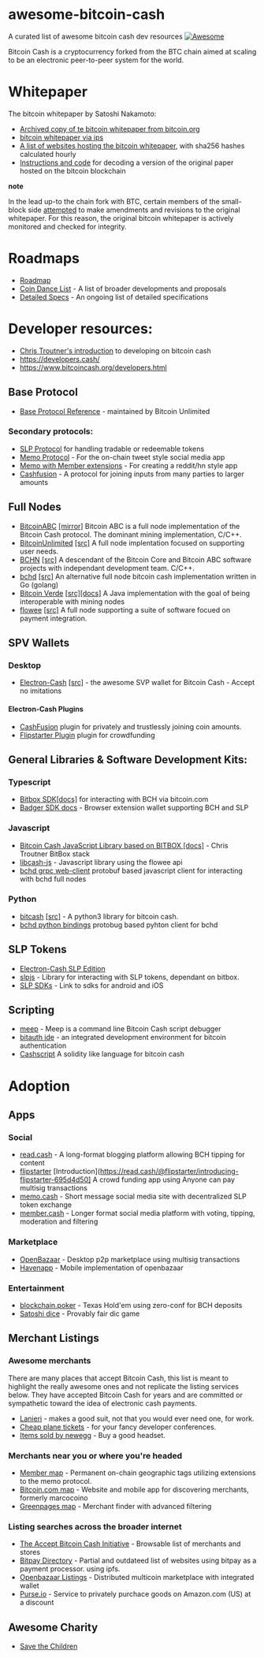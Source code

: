# awesome-bitcoin-cash
A curated list of awesome bitcoin cash dev resources [![Awesome](https://awesome.re/badge.svg)](https://awesome.re)

Bitcoin Cash is a cryptocurrency forked from the BTC chain aimed at scaling to be an electronic peer-to-peer system for the world. 

# Whitepaper

The bitcoin whitepaper by Satoshi Nakamoto:

- [Archived copy of te bitcoin whitepaper from bitcoin.org](http://web.archive.org/web/20100704213649if_/http://www.bitcoin.org:80/bitcoin.pdf)
- [bitcoin whitepaper via ips](https://gateway.ipfs.io/ipfs/QmRA3NWM82ZGynMbYzAgYTSXCVM14Wx1RZ8fKP42G6gjgj)
- [A list of websites hosting the bitcoin whitepaper](https://blockchair.com/bitcoin/whitepaper), with sha256 hashes calculated hourly
- [Instructions and code](https://bitcoin.stackexchange.com/questions/35959/how-is-the-whitepaper-decoded-from-the-blockchain-tx-with-1000x-m-of-n-multisi) for decoding a version of the original paper hosted on the bitcoin blockchain

**note**

In the lead up-to the chain fork with BTC, certain members of the small-block side [attempted](https://github.com/bitcoin-dot-org/bitcoin.org/issues/1325) to make amendments and revisions to the original whitepaper.  For this reason, the original bitcoin whitepaper is actively monitored and checked for integrity.  

# Roadmaps

- [Roadmap](https://www.bitcoincash.org/roadmap.html) 
- [Coin Dance List](https://cash.coin.dance/development) - A list of broader developments and proposals 
- [Detailed Specs](https://www.bitcoincash.org/specs/) - An ongoing list of detailed specifications

# Developer resources:

- [Chris Troutner's introduction](https://troutsblog.com/research/bitcoin-cash/how-to-bch-full-stack-developer) to developing on bitcoin cash
- https://developers.cash/
- https://www.bitcoincash.org/developers.html

## Base Protocol

- [Base Protocol Reference](https://reference.cash/) - maintained by Bitcoin Unlimited

### Secondary protocols:

- [SLP Protocol](https://github.com/simpleledger/slp-specifications/blob/master/slp-token-type-1.md) for handling tradable or redeemable tokens
- [Memo Protocol](https://memo.cash/protocol) - For the on-chain tweet style social media app
- [Memo with Member extensions](https://github.com/memberapp/protocol) - For creating a reddit/hn style app
- [Cashfusion](https://github.com/cashshuffle/spec/blob/master/CASHFUSION.md) - A protocol for joining inputs from many parties to larger amounts

## Full Nodes

- [BitcoinABC](https://www.bitcoinabc.org/) [[mirror]](https://github.com/Bitcoin-ABC/bitcoin-abc) Bitcoin ABC is a full node implementation of the Bitcoin Cash protocol. The dominant mining implementation, C/C++.
- [BitcoinUnlimited](https://www.bitcoinunlimited.info/) [[src]](https://github.com/BitcoinUnlimited/BitcoinUnlimited) A full node implentation focused on supporting user needs.
- [BCHN](https://bitcoincashnode.org/) [[src]](https://gitlab.com/bitcoin-cash-node/bitcoin-cash-node) A descendant of the Bitcoin Core and Bitcoin ABC software projects with independant development team. C/C++.
- [bchd](https://bchd.cash/) [[src]](https://github.com/gcash/bchd) An alternative full node bitcoin cash implementation written in Go (golang)
- [Bitcoin Verde](https://bitcoinverde.org/) [[src]](https://github.com/softwareverde/bitcoin-verde)[[docs]](https://bitcoinverde.org/documentation/) A Java implementation with the goal of being interoperable with mining nodes
- [flowee](https://flowee.org/) [[src]](https://gitlab.com/FloweeTheHub) A full node supporting a suite of software focued on payment integration.

## SPV Wallets

### Desktop
- [Electron-Cash](https://electroncash.org) [[src]](https://github.com/Electron-Cash/Electron-Cash) - the awesome SVP wallet for Bitcoin Cash - Accept no imitations

#### Electron-Cash Plugins
- [CashFusion](https://cashfusion.org/)  plugin for privately and trustlessly joining coin amounts.
- [Flipstarter Plugin](https://gitlab.com/flipstarter/flipstarter-electron-cash) plugin for crowdfunding


## General Libraries & Software Development Kits:

### Typescript
- [Bitbox SDK](https://developer.bitcoin.com/bitbox/)[[docs]](https://developer.bitcoin.com/bitbox/docs/getting-started) for interacting with BCH via bitcoin.com
- [Badger SDK docs](https://developer.bitcoin.com/badger/docs/getting-started) - Browser extension wallet supporting BCH and SLP

### Javascript
- [Bitcoin Cash JavaScript Library based on BITBOX
](https://fullstack.cash)[[docs]](https://bchjs.cash/bch-js/index.html) - Chris Troutner BitBox stack
- [libcash-js](https://developers.cash/resource/libcash-js/default) - Javascript library using the flowee api
- [bchd grpc web-client](https://github.com/simpleledgerinc/grpc-bchrpc-web) protobuf based javascript client for interacting with bchd full nodes

### Python
- [bitcash](https://sporestack.github.io/bitcash/) [[src]](https://github.com/sporestack/bitcash) - A python3 library for bitcoin cash.
- [bchd python bindings](https://github.com/gcash/bchd/tree/master/bchrpc/pb-py) protobug based pyhton client for bchd

## SLP Tokens
- [Electron-Cash SLP Edition](https://simpleledger.cash/project/electron-cash-slp-edition/) 
- [slpjs](https://github.com/simpleledger/slpjs) - Library for interacting with SLP tokens, dependant on bitbox.
- [SLP SDKs](https://simpleledger.cash/project/slp-sdk/) - Link to sdks for android and iOS

## Scripting

- [meep](https://github.com/gcash/meep) - Meep is a command line Bitcoin Cash script debugger
- [bitauth ide](https://ide.bitauth.com/) - an integrated development environment for bitcoin authentication
- [Cashscript](https://developer.bitcoin.com/cashscript/docs/language) A solidity like language for bitcoin cash


# Adoption

## Apps

### Social
- [read.cash](https://read.cash) - A long-format blogging platform allowing BCH tipping for content
- [flipstarter](https://flipstarter.cash/) [Introduction](https://read.cash/@flipstarter/introducing-flipstarter-695d4d50] A crowd funding app using Anyone can pay multisig transactions 
- [memo.cash](https://memo.cash) - Short message social media site with decentralized SLP token exchange
- [member.cash](https://member.cash) - Longer format social media platform with voting, tipping, moderation and filtering

### Marketplace
- [OpenBazaar](https://openbazaar.org/download/) - Desktop p2p marketplace using multisig transactions
- [Havenapp](https://gethaven.app/) - Mobile implementation of openbazaar 

### Entertainment
- [blockchain.poker](https://blockchain.poker) - Texas Hold'em using zero-conf for BCH deposits
- [Satoshi dice](https://www.satoshidice.com/) -  Provably fair dic game

## Merchant Listings


### Awesome merchants

There are many places that accept Bitcoin Cash, this list is meant to highlight the really awesome ones and not replicate the listing services below. They have accepted Bitcoin Cash for years and are committed or sympathetic toward the idea of electronic cash payments.

- [Lanieri](https://www.lanieri.com) - makes a good suit, not that you would ever need one, for work.
- [Cheap plane tickets](https://www.cheapair.com) - for your fancy developer conferences. 
- [Items sold by newegg](https://newegg.com) - Buy a good headset.

### Merchants near you or where you're headed
- [Member map](https://memberapp.github.io/#map) - Permanent on-chain geographic tags utilizing extensions to the memo protocol.
- [Bitcoin.com map](https://map.bitcoin.com/) - Website and mobile app for discovering merchants, formerly marcocoino
- [Greenpages map](https://greenpages.cash/pages/map.php) - Merchant finder with advanced filtering

### Listing searches across the broader internet
- [The Accept Bitcoin Cash Initiative](https://acceptbitcoin.cash) - Browsable list of merchants and stores
- [Bitpay Directory](https://bitpay.com/directory) - Partial and outdateed list of websites using bitpay as a payment processor.
 using ipfs.
- [Openbazaar Listings](https://openbazaar.com) - Distributed multicoin marketplace with integrated wallet
- [Purse.io](https://purse.io/) - Service to privately purchace goods on Amazon.com (US) at a discount

## Awesome Charity
- [Save the Children](https://files.savethechildren.org/cryptocurrency-donation/)
